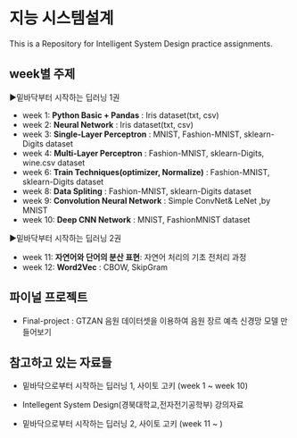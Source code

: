 # 지능 시스템설계 
This is a Repository for Intelligent System Design practice assignments.



## week별 주제 
▶밑바닥부터 시작하는 딥러닝 1권  
- week 1: **Python Basic + Pandas** : Iris dataset(txt, csv)  
- week 2: **Neural Network**          : Iris dataset(txt, csv) 
- week 3: **Single-Layer Perceptron** : MNIST, Fashion-MNIST, sklearn-Digits dataset 
- week 4: **Multi-Layer Perceptron**  : Fashion-MNIST, sklearn-Digits, wine.csv dataset
- week 6: **Train Techniques(optimizer, Normalize)**  : Fashion-MNIST, sklearn-Digits dataset
- week 8: **Data Spliting**           : Fashion-MNIST, sklearn-Digits dataset 
- week 9: **Convolution Neural Network** : Simple ConvNet& LeNet ,by MNIST  
- week 10: **Deep CNN Network** :  MNIST, FashionMNIST dataset

▶밑바닥부터 시작하는 딥러닝 2권
- week 11: **자연어와 단어의 분산 표현**: 자연어 처리의 기초 전처리 과정   
- week 12: **Word2Vec** : CBOW, SkipGram  


## 파이널 프로젝트 

- Final-project : GTZAN 음원 데이터셋을 이용하여 음원 장르 예측 신경망 모델 만들어보기 


## 참고하고 있는 자료들
- 밑바닥으로부터 시작하는 딥러닝 1, 사이토 고키 (week 1 ~ week 10)
- Intellegent System Design(경북대학교,전자전기공학부) 강의자료

- 밑바닥으로부터 시작하는 딥러닝 2, 사이토 고키 (week 11 ~ )
